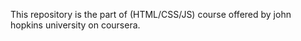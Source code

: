 This repository is the part of (HTML/CSS/JS) course offered by john hopkins university on coursera.
